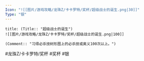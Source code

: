 ```yaml
---
Icon: "![[图片/游戏攻略/龙珠Z/卡卡罗特/奖杯/超级战士的诞生.png|30]]"
Type: "银"
---
```

```ad-common-silver-trophy
title: (Title:: "超级战士的诞生")
![[图片/游戏攻略/龙珠Z/卡卡罗特/奖杯/超级战士的诞生.png|100]]

(Comment:: "习得必杀技树形图上的必杀技或奥义100次以上。")
```

#龙珠Z/卡卡罗特/奖杯 #奖杯 #银
